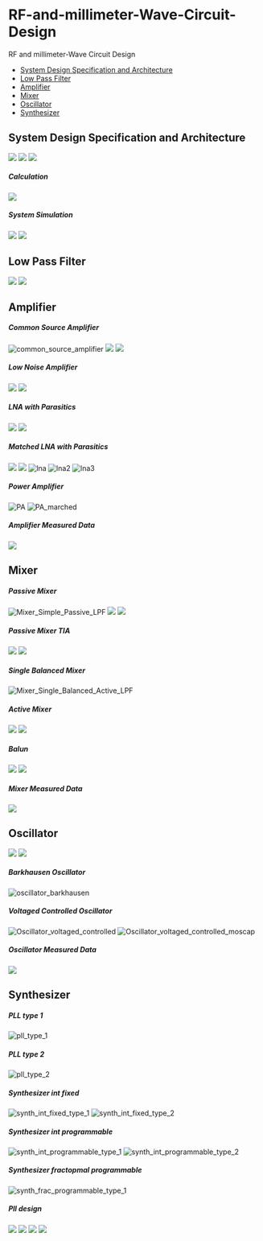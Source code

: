 # RF-and-millimeter-Wave-Circuit-Design
RF and millimeter-Wave Circuit Design

  * [System Design Specification and Architecture](#System-Design-Specification-and-Architecture)
  * [Low Pass Filter](#Low-Pass-Filter)
  * [Amplifier](#Amplifier)
  * [Mixer](#Mixer)
  * [Oscillator](#Oscillator)
  * [Synthesizer](#Synthesizer)
  
## System Design Specification and Architecture
![](img/WTCTsystemmethodology.png)
![](img/WTCTsystemmethodology2.png)
![](img/WTCTsystemmethodology3.png)
##### Calculation
![](img/WTCTsystemarchi.png)
##### System Simulation
![](img/WTCT.png)
![](img/WTCTwaveform.png)
## Low Pass Filter
![](img/lpf.png)
![](img/lpf_sim.png)
## Amplifier
##### Common Source Amplifier
![common_source_amplifier](https://user-images.githubusercontent.com/93269547/161459110-b76a554d-2b64-4bc0-b741-5e50a50562b7.gif)
![](img/Analysis_TF_CS.png)
![](img/Analysis_TF_CS_sim.png)
##### Low Noise Amplifier
![](img/lna_sch.png)
![](img/lna_graph.png)
##### LNA with Parasitics
![](img/lna_sch_parasitics.png)
![](img/lna_graph_parasitics.png)
##### Matched LNA with Parasitics
![](img/lna_sch_match.png)
![](img/lna_graph_match.png)
![lna](https://user-images.githubusercontent.com/93269547/161459150-7a40d875-e5a4-4b0f-bbc9-1c1d78821856.gif)
![lna2](https://user-images.githubusercontent.com/93269547/161459159-1ce926b2-aa06-4062-9ceb-89fdea48a514.gif)
![lna3](https://user-images.githubusercontent.com/93269547/161459164-fdb14fb3-7c24-42f5-aa8f-7f86c948bf8f.gif)
##### Power Amplifier
![PA](https://user-images.githubusercontent.com/93269547/161459210-d1647ed0-44fd-47af-a2cc-e8ec64160721.gif)
![PA_marched](https://user-images.githubusercontent.com/93269547/161459221-5a283307-37b1-4be6-acf6-c5408692fc58.gif)
##### Amplifier Measured Data
![](img/amplifier_measured_data.png)
## Mixer
##### Passive Mixer
![Mixer_Simple_Passive_LPF](https://user-images.githubusercontent.com/93269547/161459241-f6158cac-2437-4464-ae74-69c5cff44f9b.gif)
![](img/Mixer_Passive.png)
![](img/Mixer_Passive_sim.png)
##### Passive Mixer TIA
![](img/Mixer_Passive_TIA.png)
![](img/Mixer_Passive_TIA_sim.png)
##### Single Balanced Mixer
![Mixer_Single_Balanced_Active_LPF](https://user-images.githubusercontent.com/93269547/161459247-6bafa6cd-44d6-4cf4-8a25-2adc0c4837c4.gif)
##### Active Mixer
![](img/Mixer_Active.png)
![](img/Mixer_Active_sim.png)
##### Balun
![](img/Balun.png)
![](img/Balun_sim.png)
##### Mixer Measured Data
![](img/mixe_measured_data.png)
## Oscillator
![](img/oscillator.png)
![](img/oscillator_sim.png)
##### Barkhausen Oscillator
![oscillator_barkhausen](https://user-images.githubusercontent.com/93269547/161459273-09779f7e-9c32-4f6e-8bd4-3c17a846a01a.gif)
##### Voltaged Controlled Oscillator
![Oscillator_voltaged_controlled](https://user-images.githubusercontent.com/93269547/161459278-67a5e0f8-691c-4be8-a421-4d6585b30b15.gif)
![Oscillator_voltaged_controlled_moscap](https://user-images.githubusercontent.com/93269547/161459286-2cf38c62-f275-4552-b84d-14abf03296ec.gif)
##### Oscillator Measured Data
![](img/oscillator_data.png)
## Synthesizer
##### PLL type 1
![pll_type_1](https://user-images.githubusercontent.com/93269547/161459293-064d0437-4b0b-4e27-8d92-8dde3b0646ac.gif)
##### PLL type 2
![pll_type_2](https://user-images.githubusercontent.com/93269547/161459303-2df0b3ee-8682-43be-aa79-fcf0d74c6d58.gif)
##### Synthesizer int fixed
![synth_int_fixed_type_1](https://user-images.githubusercontent.com/93269547/161459332-640d5d88-9c78-49b6-9793-f440b3c80420.gif)
![synth_int_fixed_type_2](https://user-images.githubusercontent.com/93269547/161459341-b8fde0b2-e410-48c0-901b-e3b58809ed1b.gif)
##### Synthesizer int programmable
![synth_int_programmable_type_1](https://user-images.githubusercontent.com/93269547/161459349-a562a17d-56cf-476f-a120-b280cb846ec2.gif)
![synth_int_programmable_type_2](https://user-images.githubusercontent.com/93269547/161459356-d299b390-7782-46ba-bd4c-912680c30653.gif)
##### Synthesizer fractopmal programmable
![synth_frac_programmable_type_1](https://user-images.githubusercontent.com/93269547/161459314-7d950e76-479a-40cc-9e75-1613d420f263.gif)
##### Pll design
![](img/pll.png)
![](img/pll_sim.png)
![](img/pll_component.png)
![](img/pll_component2.png)

